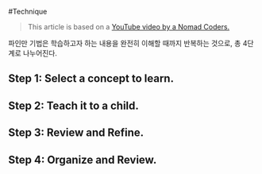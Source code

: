 #Technique

> This article is based on a [YouTube video by a Nomad Coders.](https://www.youtube.com/watch?v=qrpyswoATQ8)

파인만 기법은 학습하고자 하는 내용을 완전히 이해할 때까지 반복하는 것으로, 총 4단계로 나누어진다.

## Step 1: Select a concept to learn.

## Step 2: Teach it to a child.

## Step 3: Review and Refine.

## Step 4: Organize and Review.